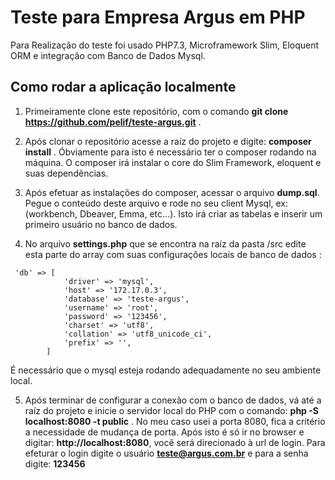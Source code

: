 # Teste para Empresa Argus em PHP

Para Realização do teste foi usado PHP7.3, Microframework Slim, Eloquent ORM e integração com Banco de Dados Mysql. 

## Como rodar a aplicação localmente

1. Primeiramente clone este repositório, com o comando **git clone https://github.com/pelif/teste-argus.git** . 

2. Após clonar o repositório acesse a raíz do projeto e digite: **composer install** . Óbviamente para isto é necessário ter o composer rodando na máquina. O composer irá instalar o core do Slim Framework, eloquent e suas dependências.

3. Após efetuar as instalações do composer, acessar o arquivo **dump.sql**. Pegue o conteúdo deste arquivo e rode no seu client Mysql, ex: (workbench, Dbeaver, Emma, etc...). Isto irá criar as tabelas e inserir um primeiro usuário no banco de dados. 

4. No arquivo **settings.php** que se encontra na raíz da pasta /src edite esta parte do array com suas configurações locais de banco de dados : 

```
 'db' => [
            'driver' => 'mysql',
            'host' => '172.17.0.3',
            'database' => 'teste-argus',
            'username' => 'root',
            'password' => '123456',
            'charset' => 'utf8',
            'collation' => 'utf8_unicode_ci',
            'prefix' => '',
        ]
```		

É necessário que o mysql esteja rodando adequadamente no seu ambiente local. 

5. Após terminar de configurar a conexão com o banco de dados, vá até a raíz do projeto e inicie o servidor local do PHP com o comando: **php -S localhost:8080 -t public** . No meu caso usei a porta 8080, fica a critério a necessidade de mudança de porta. Após isto é só ir no browser e digitar: **http://localhost:8080**, você será direcionado à url de login. Para efeturar o login digite o usuário **teste@argus.com.br** e para a senha digite: **123456**



